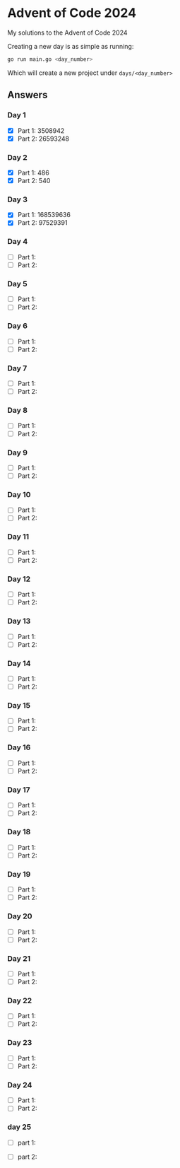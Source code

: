 # Advent of Code 2024

My solutions to the Advent of Code 2024

Creating a new day is as simple as running:

```sh
go run main.go <day_number>
```

Which will create a new project under `days/<day_number>`

## Answers

### Day 1

- [x] Part 1: 3508942
- [x] Part 2: 26593248

### Day 2

- [x] Part 1: 486
- [x] Part 2: 540

### Day 3

- [x] Part 1: 168539636
- [x] Part 2: 97529391

### Day 4

- [ ] Part 1:
- [ ] Part 2:

### Day 5

- [ ] Part 1:
- [ ] Part 2:

### Day 6

- [ ] Part 1:
- [ ] Part 2:

### Day 7

- [ ] Part 1:
- [ ] Part 2:

### Day 8

- [ ] Part 1:
- [ ] Part 2:

### Day 9

- [ ] Part 1:
- [ ] Part 2:

### Day 10

- [ ] Part 1:
- [ ] Part 2:

### Day 11

- [ ] Part 1:
- [ ] Part 2:

### Day 12

- [ ] Part 1:
- [ ] Part 2:

### Day 13

- [ ] Part 1:
- [ ] Part 2:

### Day 14

- [ ] Part 1:
- [ ] Part 2:

### Day 15

- [ ] Part 1:
- [ ] Part 2:

### Day 16

- [ ] Part 1:
- [ ] Part 2:

### Day 17

- [ ] Part 1:
- [ ] Part 2:

### Day 18

- [ ] Part 1:
- [ ] Part 2:

### Day 19

- [ ] Part 1:
- [ ] Part 2:

### Day 20

- [ ] Part 1:
- [ ] Part 2:

### Day 21

- [ ] Part 1:
- [ ] Part 2:

### Day 22

- [ ] Part 1:
- [ ] Part 2:

### Day 23

- [ ] Part 1:
- [ ] Part 2:

### Day 24

- [ ] Part 1:
- [ ] Part 2:

### day 25

- [ ] part 1:
- [ ] part 2:

